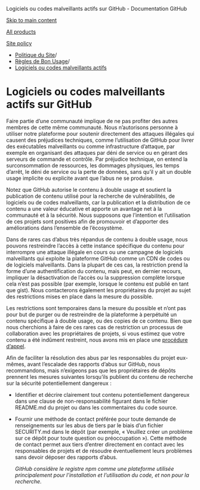 Logiciels ou codes malveillants actifs sur GitHub - Documentation GitHub

[Skip to main content](#main-content)

[All products](/fr)

[Site policy](/site-policy)

* [Politique du Site](/fr/site-policy)/
* [Règles de Bon Usage](/fr/site-policy/acceptable-use-policies)/
* [Logiciels ou codes malveillants actifs](/fr/site-policy/acceptable-use-policies/github-active-malware-or-exploits)

Logiciels ou codes malveillants actifs sur GitHub
==========

Faire partie d’une communauté implique de ne pas profiter des autres membres de cette même communauté. Nous n’autorisons personne à utiliser notre plateforme pour soutenir directement des attaques illégales qui causent des préjudices techniques, comme l’utilisation de GitHub pour livrer des exécutables malveillants ou comme infrastructure d’attaque, par exemple en organisant des attaques par déni de service ou en gérant des serveurs de commande et contrôle. Par préjudice technique, on entend la surconsommation de ressources, les dommages physiques, les temps d’arrêt, le déni de service ou la perte de données, sans qu’il y ait un double usage implicite ou explicite avant que l’abus ne se produise.

 Notez que GitHub autorise le contenu à double usage et soutient la publication de contenu utilisé pour la recherche de vulnérabilités, de logiciels ou de codes malveillants, car la publication et la distribution de ce contenu a une valeur éducative et apporte un avantage net à la communauté et à la sécurité. Nous supposons que l’intention et l’utilisation de ces projets sont positives afin de promouvoir et d’apporter des améliorations dans l’ensemble de l’écosystème.

 Dans de rares cas d’abus très répandus de contenu à double usage, nous pouvons restreindre l’accès à cette instance spécifique du contenu pour interrompre une attaque illégale en cours ou une campagne de logiciels malveillants qui exploite la plateforme GitHub comme un CDN de codes ou de logiciels malveillants. Dans la plupart de ces cas, la restriction prend la forme d’une authentification du contenu, mais peut, en dernier recours, impliquer la désactivation de l’accès ou la suppression complète lorsque cela n’est pas possible (par exemple, lorsque le contenu est publié en tant que gist). Nous contacterons également les propriétaires du projet au sujet des restrictions mises en place dans la mesure du possible.

 Les restrictions sont temporaires dans la mesure du possible et n’ont pas pour but de purger ou de restreindre de la plateforme à perpétuité un contenu spécifique à double usage, ou des copies de ce contenu. Bien que nous cherchions à faire de ces rares cas de restriction un processus de collaboration avec les propriétaires de projets, si vous estimez que votre contenu a été indûment restreint, nous avons mis en place une [procédure d’appel](/fr/site-policy/acceptable-use-policies/github-appeal-and-reinstatement).

 Afin de faciliter la résolution des abus par les responsables du projet eux-mêmes, avant l’escalade des rapports d’abus sur GitHub, nous recommandons, mais n’exigeons pas que les propriétaires de dépôts prennent les mesures suivantes lorsqu’ils publient du contenu de recherche sur la sécurité potentiellement dangereux :

* Identifier et décrire clairement tout contenu potentiellement dangereux dans une clause de non-responsabilité figurant dans le fichier README.md du projet ou dans les commentaires du code source.

* Fournir une méthode de contact préférée pour toute demande de renseignements sur les abus de tiers par le biais d’un fichier SECURITY.md dans le dépôt (par exemple, « Veuillez créer un problème sur ce dépôt pour toute question ou préoccupation »). Cette méthode de contact permet aux tiers d’entrer directement en contact avec les responsables de projets et de résoudre éventuellement leurs problèmes sans devoir déposer des rapports d’abus.

  *GitHub considère le registre npm comme une plateforme utilisée principalement pour l’installation et l’utilisation du code, et non pour la recherche.*
